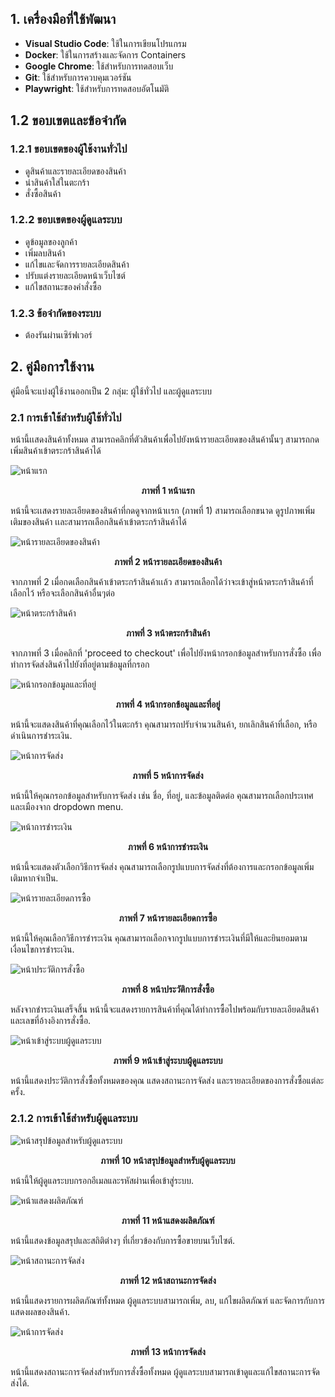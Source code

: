 ## 1. เครื่องมือที่ใช้พัฒนา
- **Visual Studio Code**: ใช้ในการเขียนโปรแกรม
- **Docker**: ใช้ในการสร้างและจัดการ Containers
- **Google Chrome**: ใช้สำหรับการทดสอบเว็บ
- **Git**: ใช้สำหรับการควบคุมเวอร์ชัน
- **Playwright**: ใช้สำหรับการทดสอบอัตโนมัติ

## 1.2 ขอบเขตและข้อจำกัด
### 1.2.1 ขอบเขตของผู้ใช้งานทั่วไป
- ดูสินค้าและรายละเอียดของสินค้า
- นำสินค้าใส่ในตะกร้า
- สั่งซื้อสินค้า

### 1.2.2 ขอบเขตของผู้ดูแลระบบ
- ดูข้อมูลของลูกค้า
- เพิ่มลบสินค้า
- แก้ไขและจัดการรายละเอียดสินค้า
- ปรับแต่งรายละเอียดหน้าเว็บไซต์
- แก้ไขสถานะของคำสั่งซื้อ

### 1.2.3 ข้อจำกัดของระบบ
- ต้องรันผ่านเซิร์ฟเวอร์

## 2. คู่มือการใช้งาน
คู่มือนี้จะแบ่งผู้ใช้งานออกเป็น 2 กลุ่ม: ผู้ใช้ทั่วไป และผู้ดูแลระบบ

### 2.1 การเข้าใช้สำหรับผู้ใช้ทั่วไป
หน้านี้เเสดงสินค้าทั้งหมด สามารถคลิกที่ตัวสินค้าเพื่อไปยังหน้ารายละเอียดของสินค้านั้นๆ สามารถกดเพิ่มสินค้าเข้าตระกร้าสินค้าได้

![หน้าแรก](https://github.com/spw32767/prestashop_images/blob/main/1.png?raw=true)
<p align="center">
  <strong>ภาพที่ 1 หน้าแรก</strong>
</p>

หน้านี้จะเเสดงรายละเอียดของสินค้าที่กดดูจากหน้าเเรก (ภาพที่ 1) สามารถเลือกขนาด ดูรูปภาพเพิ่มเติมของสินค้า เเละสามารถเลือกสินค้าเข้าตระกร้าสินค้าได้

![หน้ารายละเอียดของสินค้า](https://github.com/spw32767/prestashop_images/blob/main/2.png?raw=true)
<p align="center">
  <strong>ภาพที่ 2 หน้ารายละเอียดของสินค้า</strong>
</p>

จากภาพที่ 2 เมื่อกดเลือกสินค้าเข้าตระกร้าสินค้าเเล้ว สามารถเลือกได้ว่าจะเข้าสู่หน้าตระกร้าสินค้าที่เลือกไว้ หรือจะเลือกสินค้าอื่นๆต่อ

![หน้าตระกร้าสินค้า](https://github.com/spw32767/prestashop_images/blob/main/3.png?raw=true)
<p align="center">
  <strong>ภาพที่ 3 หน้าตระกร้าสินค้า</strong>
</p>

จากภาพที่ 3 เมื่อคลิกที่ 'proceed to checkout' เพื่อไปยังหน้ากรอกข้อมูลสำหรับการสั่งซื้อ เพื่อทำการจัดส่งสินค้าไปยังที่อยู่ตามข้อมูลที่กรอก

![หน้ากรอกข้อมูลและที่อยู่](https://github.com/spw32767/prestashop_images/blob/main/4.png?raw=true)
<p align="center">
  <strong>ภาพที่ 4 หน้ากรอกข้อมูลและที่อยู่</strong>
</p>

หน้านี้จะแสดงสินค้าที่คุณเลือกไว้ในตะกร้า คุณสามารถปรับจำนวนสินค้า, ยกเลิกสินค้าที่เลือก, หรือดำเนินการชำระเงิน.

![หน้าการจัดส่ง](https://github.com/spw32767/prestashop_images/blob/main/5.png?raw=true)
<p align="center">
  <strong>ภาพที่ 5 หน้าการจัดส่ง</strong>
</p>

หน้านี้ให้คุณกรอกข้อมูลสำหรับการจัดส่ง เช่น ชื่อ, ที่อยู่, และข้อมูลติดต่อ คุณสามารถเลือกประเทศและเมืองจาก dropdown menu.

![หน้าการชำระเงิน](https://github.com/spw32767/prestashop_images/blob/main/6.png?raw=true)
<p align="center">
  <strong>ภาพที่ 6 หน้าการชำระเงิน</strong>
</p>

หน้านี้จะแสดงตัวเลือกวิธีการจัดส่ง คุณสามารถเลือกรูปแบบการจัดส่งที่ต้องการและกรอกข้อมูลเพิ่มเติมหากจำเป็น.

![หน้ารายละเอียดการซื้อ](https://github.com/spw32767/prestashop_images/blob/main/7.png?raw=true)
<p align="center">
  <strong>ภาพที่ 7 หน้ารายละเอียดการซื้อ</strong>
</p>

หน้านี้ให้คุณเลือกวิธีการชำระเงิน คุณสามารถเลือกจากรูปแบบการชำระเงินที่มีให้และยินยอมตามเงื่อนไขการชำระเงิน.

![หน้าประวัติการสั่งซื้อ](https://github.com/spw32767/prestashop_images/blob/main/8.png?raw=true)
<p align="center">
  <strong>ภาพที่ 8 หน้าประวัติการสั่งซื้อ</strong>
</p>

หลังจากชำระเงินเสร็จสิ้น หน้านี้จะแสดงรายการสินค้าที่คุณได้ทำการซื้อไปพร้อมกับรายละเอียดสินค้าและเลขที่อ้างอิงการสั่งซื้อ.

![หน้าเข้าสู่ระบบผู้ดูแลระบบ](https://github.com/spw32767/prestashop_images/blob/main/9.png?raw=true)
<p align="center">
  <strong>ภาพที่ 9 หน้าเข้าสู่ระบบผู้ดูแลระบบ</strong>
</p>

หน้านี้แสดงประวัติการสั่งซื้อทั้งหมดของคุณ แสดงสถานะการจัดส่ง และรายละเอียดของการสั่งซื้อแต่ละครั้ง.

### 2.1.2 การเข้าใช้สำหรับผู้ดูแลระบบ

![หน้าสรุปข้อมูลสำหรับผู้ดูแลระบบ](https://github.com/spw32767/prestashop_images/blob/main/10.png?raw=true)
<p align="center">
  <strong>ภาพที่ 10 หน้าสรุปข้อมูลสำหรับผู้ดูแลระบบ</strong>
</p>

หน้านี้ให้ผู้ดูแลระบบกรอกอีเมลและรหัสผ่านเพื่อเข้าสู่ระบบ.

![หน้าแสดงผลิตภัณฑ์](https://github.com/spw32767/prestashop_images/blob/main/11.png?raw=true)
<p align="center">
  <strong>ภาพที่ 11 หน้าแสดงผลิตภัณฑ์</strong>
</p>

หน้านี้แสดงข้อมูลสรุปและสถิติต่างๆ ที่เกี่ยวข้องกับการซื้อขายบนเว็บไซต์.

![หน้าสถานะการจัดส่ง](https://github.com/spw32767/prestashop_images/blob/main/12.png?raw=true)
<p align="center">
  <strong>ภาพที่ 12 หน้าสถานะการจัดส่ง</strong>
</p>

หน้านี้แสดงรายการผลิตภัณฑ์ทั้งหมด ผู้ดูแลระบบสามารถเพิ่ม, ลบ, แก้ไขผลิตภัณฑ์ และจัดการกับการแสดงผลของสินค้า.

![หน้าการจัดส่ง](https://github.com/spw32767/prestashop_images/blob/main/13.png?raw=true)
<p align="center">
  <strong>ภาพที่ 13 หน้าการจัดส่ง</strong>
</p>

หน้านี้แสดงสถานะการจัดส่งสำหรับการสั่งซื้อทั้งหมด ผู้ดูแลระบบสามารถเข้าดูและแก้ไขสถานะการจัดส่งได้.
